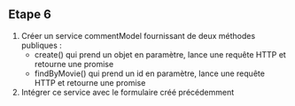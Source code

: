 ## Etape 6

1. Créer un service commentModel fournissant de deux méthodes publiques :
    * create() qui prend un objet en paramètre, lance une requête HTTP et retourne une promise
    * findByMovie() qui prend un id en paramètre, lance une requête HTTP et retourne une promise
2. Intégrer ce service avec le formulaire créé précédemment